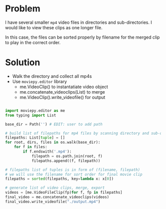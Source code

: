 # Problem
I have several smaller `mp4` video files in directories and sub-directories. I would like to view these clips as one longer file.

In this case, the files can be sorted properly by filename for the merged clip to play in the correct order.

# Solution
* Walk the directory and collect all mp4s
* Use `moviepy.editor` library
  * me.VideoClip() to instantatiate video object
  * me.concatenate_videoclips(List) to merge
  * me.VideoClip().write_videofile() for output

```python

import moviepy.editor as me
from typing import List

base_dir = Path('') # EDIT: user to add path

# build list of filepaths for mp4 files by scanning directory and sub-dirs
filepaths: List[tuple] = []
for root, dirs, files in os.walk(base_dir):
    for f in files:
        if f.endswith('.mp4'):
            filepath = os.path.join(root, f)
            filepaths.append((f, filepath))

# filepaths list of tuples is in form of (filename, filepath)
# we will use the filename for sort order for final movie clip
filepaths = sorted(filepaths, key=lambda x: x[0])

# generate list of video clips, merge, export
videos = [me.VideoFileClip(fp)for f, fp in filepaths]
final_video = me.concatenate_videoclips(videos)
final_video.write_videofile("./output.mp4")
```
